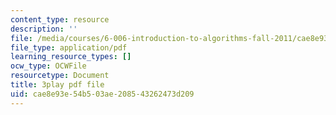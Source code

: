 ```yaml
---
content_type: resource
description: ''
file: /media/courses/6-006-introduction-to-algorithms-fall-2011/cae8e93e54b503ae208543262473d209_-DwGrJ8JxDc.pdf
file_type: application/pdf
learning_resource_types: []
ocw_type: OCWFile
resourcetype: Document
title: 3play pdf file
uid: cae8e93e-54b5-03ae-2085-43262473d209
---
```


